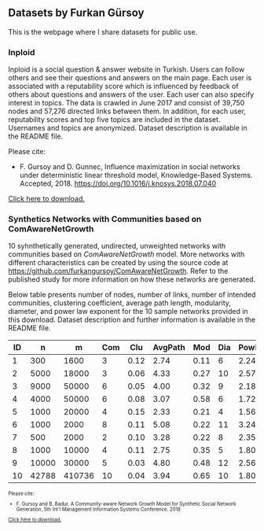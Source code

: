 ## Datasets by Furkan Gürsoy

This is the webpage where I share datasets for public use.

### Inploid

Inploid is a social question & answer website in Turkish. Users can follow others and see their questions and answers on the main page. Each user is associated with a reputability score which is influenced by feedback of others about questions and answers of the user. Each user can also specify interest in topics. The data is crawled in June 2017 and consist of 39,750 nodes and 57,276 directed links between them. In addition, for each user, reputability scores and top five topics are included in the dataset. Usernames and topics are anonymized. Dataset description is available in the README file.

Please cite:

+ F. Gursoy and D. Gunnec, Influence maximization in social networks under deterministic linear threshold model, Knowledge-Based Systems. Accepted, 2018. https://doi.org/10.1016/j.knosys.2018.07.040

[Click here to download.](https://github.com/furkangursoy/datasets/blob/master/inploid.zip?raw=true)


### Synthetics Networks with Communities based on ComAwareNetGrowth

10 syhnthetically generated, undirected, unweighted networks with communities based on *ComAwareNetGrowth* model. More networks with different characteristics can be created by using the source code at https://github.com/furkangursoy/ComAwareNetGrowth. Refer to the published study for more information on how these networks are generated. 

Below table presents number of nodes, number of links, number of intended communities, clustering coefficient, average path length, modularity, diameter, and power law exponent for the 10 sample networks provided in this download. Dataset description and further information is available in the README file.

<small>

| ID | n     | m      | Com         | Clu              | AvgPath        | Mod         | Dia     | PowLaw      |
|----|-------|--------|----------------|-----------------------|-------------------|------------|----------|------------------|
| 1  | 300   | 1600   | 3              | 0.12                  | 2.74              | 0.11       | 6        | 2.24             |
| 2  | 5000  | 18000  | 3              | 0.06                  | 4.33              | 0.27       | 10       | 2.57             |
| 3  | 9000  | 50000  | 6              | 0.05                  | 4.00              | 0.32       | 9        | 2.18             |
| 4  | 4000  | 50000  | 6              | 0.08                  | 3.07              | 0.58       | 6        | 1.72             |
| 5  | 1000  | 20000  | 4              | 0.15                  | 2.33              | 0.21       | 4        | 1.56             |
| 6  | 1000  | 2000   | 8              | 0.11                  | 5.08              | 0.22       | 11       | 3.24             |
| 7  | 500   | 2000   | 2              | 0.10                  | 3.28              | 0.22       | 8        | 2.35             |
| 8  | 1000  | 10000  | 4              | 0.11                  | 2.75              | 0.35       | 5        | 1.80             |
| 9  | 10000 | 30000  | 5              | 0.03                  | 4.80              | 0.48       | 12       | 2.56             |
| 10 | 42788 | 410736 | 10             | 0.04                  | 3.94              | 0.65       | 10       | 1.80             |

<small/>

Please cite:

+ F. Gursoy and B. Badur, A Community-aware Network Growth Model for Synthetic Social Network Generation, 5th Int'l Management Information Systems Conference. 2018

[Click here to download.](https://github.com/furkangursoy/datasets/blob/master/ComAwareNetGrowth.zip?raw=true)
